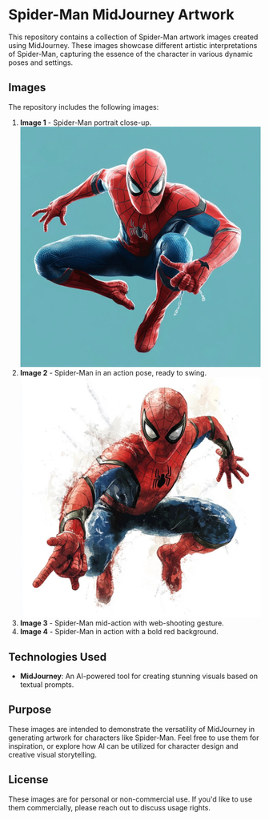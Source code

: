# Spider-Man MidJourney Artwork

This repository contains a collection of Spider-Man artwork images created using MidJourney. These images showcase different artistic interpretations of Spider-Man, capturing the essence of the character in various dynamic poses and settings.

## Images

The repository includes the following images:

1. **Image 1** - Spider-Man portrait close-up.
 ![Spider-Man Portait Close up](0_1.jpg)
2. **Image 2** - Spider-Man in an action pose, ready to swing.
 ![Spider-Man Portait Close up](0_2.jpg)
3. **Image 3** - Spider-Man mid-action with web-shooting gesture.
4. **Image 4** - Spider-Man in action with a bold red background.

## Technologies Used

- **MidJourney**: An AI-powered tool for creating stunning visuals based on textual prompts.

## Purpose

These images are intended to demonstrate the versatility of MidJourney in generating artwork for characters like Spider-Man. Feel free to use them for inspiration, or explore how AI can be utilized for character design and creative visual storytelling.

## License

These images are for personal or non-commercial use. If you'd like to use them commercially, please reach out to discuss usage rights.
